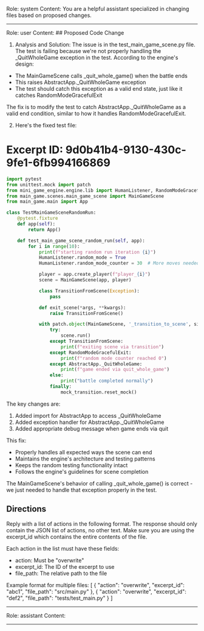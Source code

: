 Role: system
Content: You are a helpful assistant specialized in changing files based on proposed changes.
__________________
Role: user
Content: ## Proposed Code Change
1. Analysis and Solution:
The issue is in the test_main_game_scene.py file. The test is failing because we're not properly handling the _QuitWholeGame exception in the test. According to the engine's design:

- The MainGameScene calls _quit_whole_game() when the battle ends
- This raises AbstractApp._QuitWholeGame exception
- The test should catch this exception as a valid end state, just like it catches RandomModeGracefulExit

The fix is to modify the test to catch AbstractApp._QuitWholeGame as a valid end condition, similar to how it handles RandomModeGracefulExit.

2. Here's the fixed test file:

# Excerpt ID: 9d0b41b4-9130-430c-9fe1-6fb994166869
```python main_game/tests/test_main_game_scene.py
import pytest
from unittest.mock import patch
from mini_game_engine.engine.lib import HumanListener, RandomModeGracefulExit, AbstractApp
from main_game.scenes.main_game_scene import MainGameScene
from main_game.main import App

class TestMainGameSceneRandomRun:
    @pytest.fixture
    def app(self):
        return App()

    def test_main_game_scene_random_run(self, app):
        for i in range(10):
            print(f"starting random run iteration {i}")
            HumanListener.random_mode = True
            HumanListener.random_mode_counter = 30  # More moves needed for complex battle scene

            player = app.create_player(f"player_{i}")
            scene = MainGameScene(app, player)

            class TransitionFromScene(Exception):
                pass

            def exit_scene(*args, **kwargs):
                raise TransitionFromScene()

            with patch.object(MainGameScene, '_transition_to_scene', side_effect=exit_scene) as mock_transition:
                try:
                    scene.run()
                except TransitionFromScene:
                    print(f"exiting scene via transition")
                except RandomModeGracefulExit:
                    print(f"random mode counter reached 0")
                except AbstractApp._QuitWholeGame:
                    print(f"game ended via quit_whole_game")
                else:
                    print("battle completed normally")
                finally:
                    mock_transition.reset_mock()
```

The key changes are:
1. Added import for AbstractApp to access _QuitWholeGame
2. Added exception handler for AbstractApp._QuitWholeGame
3. Added appropriate debug message when game ends via quit

This fix:
- Properly handles all expected ways the scene can end
- Maintains the engine's architecture and testing patterns
- Keeps the random testing functionality intact
- Follows the engine's guidelines for scene completion

The MainGameScene's behavior of calling _quit_whole_game() is correct - we just needed to handle that exception properly in the test.

## Directions
Reply with a list of actions in the following format. The response should only contain the JSON list of actions, no other text.
Make sure you are using the excerpt_id which contains the entire contents of the file.

Each action in the list must have these fields:
- action: Must be "overwrite"
- excerpt_id: The ID of the excerpt to use
- file_path: The relative path to the file

Example format for multiple files:
[
    {
        "action": "overwrite",
        "excerpt_id": "abc1",
        "file_path": "src/main.py"
    },
    {
        "action": "overwrite",
        "excerpt_id": "def2",
        "file_path": "tests/test_main.py"
    }
]
__________________
Role: assistant
Content: 
__________________
